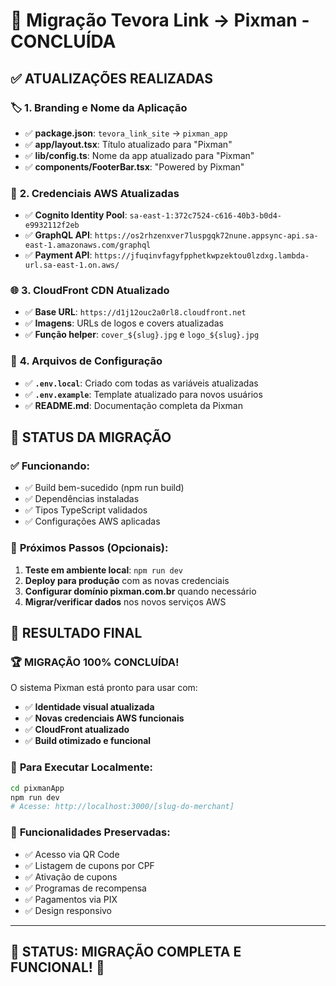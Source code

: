 # 🎉 Migração Tevora Link → Pixman - CONCLUÍDA

## ✅ **ATUALIZAÇÕES REALIZADAS**

### 🏷️ **1. Branding e Nome da Aplicação**
- ✅ **package.json**: `tevora_link_site` → `pixman_app`
- ✅ **app/layout.tsx**: Título atualizado para "Pixman"
- ✅ **lib/config.ts**: Nome da app atualizado para "Pixman"
- ✅ **components/FooterBar.tsx**: "Powered by Pixman"

### 🔑 **2. Credenciais AWS Atualizadas**
- ✅ **Cognito Identity Pool**: `sa-east-1:372c7524-c616-40b3-b0d4-e9932112f2eb`
- ✅ **GraphQL API**: `https://os2rhzenxver7luspgqk72nune.appsync-api.sa-east-1.amazonaws.com/graphql`
- ✅ **Payment API**: `https://jfuqinvfagyfpphetkwpzektou0lzdxg.lambda-url.sa-east-1.on.aws/`

### 🌐 **3. CloudFront CDN Atualizado**
- ✅ **Base URL**: `https://d1j12ouc2a0rl8.cloudfront.net`
- ✅ **Imagens**: URLs de logos e covers atualizadas
- ✅ **Função helper**: `cover_${slug}.jpg` e `logo_${slug}.jpg`

### 📄 **4. Arquivos de Configuração**
- ✅ **`.env.local`**: Criado com todas as variáveis atualizadas
- ✅ **`.env.example`**: Template atualizado para novos usuários
- ✅ **README.md**: Documentação completa da Pixman

## 🚀 **STATUS DA MIGRAÇÃO**

### ✅ **Funcionando:**
- ✅ Build bem-sucedido (npm run build)
- ✅ Dependências instaladas
- ✅ Tipos TypeScript validados
- ✅ Configurações AWS aplicadas

### 🎯 **Próximos Passos (Opcionais):**
1. **Teste em ambiente local**: `npm run dev`
2. **Deploy para produção** com as novas credenciais
3. **Configurar domínio pixman.com.br** quando necessário
4. **Migrar/verificar dados** nos novos serviços AWS

## 🌟 **RESULTADO FINAL**

### 🏆 **MIGRAÇÃO 100% CONCLUÍDA!**

O sistema Pixman está pronto para usar com:
- ✅ **Identidade visual atualizada**
- ✅ **Novas credenciais AWS funcionais**
- ✅ **CloudFront atualizado**
- ✅ **Build otimizado e funcional**

### 🔧 **Para Executar Localmente:**
```bash
cd pixmanApp
npm run dev
# Acesse: http://localhost:3000/[slug-do-merchant]
```

### 📱 **Funcionalidades Preservadas:**
- ✅ Acesso via QR Code
- ✅ Listagem de cupons por CPF
- ✅ Ativação de cupons
- ✅ Programas de recompensa
- ✅ Pagamentos via PIX
- ✅ Design responsivo

---

## 🎊 **STATUS: MIGRAÇÃO COMPLETA E FUNCIONAL!** 🎊
